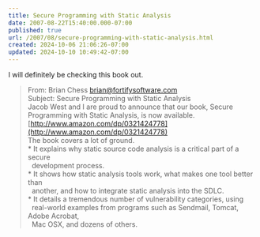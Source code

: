 ```yaml
---
title: Secure Programming with Static Analysis
date: 2007-08-22T15:40:00.000-07:00
published: true
url: /2007/08/secure-programming-with-static-analysis.html
created: 2024-10-06 21:06:26-07:00
updated: 2024-10-10 10:49:42-07:00
---
```


I will definitely be checking this book out.  

>   
> From: Brian Chess <brian@fortifysoftware.com>  
> Subject: Secure Programming with Static Analysis  
> Jacob West and I are proud to announce that our book, Secure Programming with Static Analysis, is now available.  
>  [http://www.amazon.com/dp/0321424778](http://www.amazon.com/dp/0321424778)  
> The book covers a lot of ground.  
> \* It explains why static source code analysis is a critical part of a secure  
>   development process.  
> \* It shows how static analysis tools work, what makes one tool better than  
>   another, and how to integrate static analysis into the SDLC.  
> \* It details a tremendous number of vulnerability categories, using  
>   real-world examples from programs such as Sendmail, Tomcat, Adobe Acrobat,  
>   Mac OSX, and dozens of others.